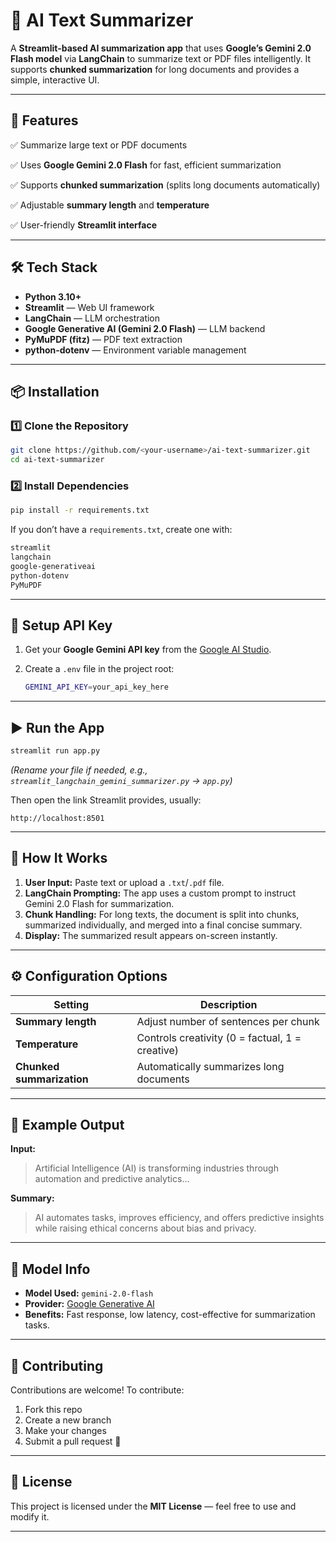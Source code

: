# 🧠 AI Text Summarizer 

A **Streamlit-based AI summarization app** that uses **Google’s Gemini 2.0 Flash model** via **LangChain** to summarize text or PDF files intelligently.
It supports **chunked summarization** for long documents and provides a simple, interactive UI.

---

## 🚀 Features

✅ Summarize large text or PDF documents

✅ Uses **Google Gemini 2.0 Flash** for fast, efficient summarization

✅ Supports **chunked summarization** (splits long documents automatically)

✅ Adjustable **summary length** and **temperature**

✅ User-friendly **Streamlit interface**

---

## 🛠️ Tech Stack

* **Python 3.10+**
* **Streamlit** — Web UI framework
* **LangChain** — LLM orchestration
* **Google Generative AI (Gemini 2.0 Flash)** — LLM backend
* **PyMuPDF (fitz)** — PDF text extraction
* **python-dotenv** — Environment variable management

---

## 📦 Installation

### 1️⃣ Clone the Repository

```bash
git clone https://github.com/<your-username>/ai-text-summarizer.git
cd ai-text-summarizer
```

### 2️⃣ Install Dependencies

```bash
pip install -r requirements.txt
```

If you don’t have a `requirements.txt`, create one with:

```txt
streamlit
langchain
google-generativeai
python-dotenv
PyMuPDF
```

---

## 🔑 Setup API Key

1. Get your **Google Gemini API key** from the [Google AI Studio](https://makersuite.google.com/app/apikey).
2. Create a `.env` file in the project root:

   ```bash
   GEMINI_API_KEY=your_api_key_here
   ```

---

## ▶️ Run the App

```bash
streamlit run app.py
```

*(Rename your file if needed, e.g., `streamlit_langchain_gemini_summarizer.py` → `app.py`)*

Then open the link Streamlit provides, usually:

```
http://localhost:8501
```

---

## 📘 How It Works

1. **User Input:** Paste text or upload a `.txt`/`.pdf` file.
2. **LangChain Prompting:** The app uses a custom prompt to instruct Gemini 2.0 Flash for summarization.
3. **Chunk Handling:** For long texts, the document is split into chunks, summarized individually, and merged into a final concise summary.
4. **Display:** The summarized result appears on-screen instantly.

---

## ⚙️ Configuration Options

| Setting                   | Description                                     |
| ------------------------- | ----------------------------------------------- |
| **Summary length**        | Adjust number of sentences per chunk            |
| **Temperature**           | Controls creativity (0 = factual, 1 = creative) |
| **Chunked summarization** | Automatically summarizes long documents         |

---

## 📄 Example Output

**Input:**

> Artificial Intelligence (AI) is transforming industries through automation and predictive analytics...

**Summary:**

> AI automates tasks, improves efficiency, and offers predictive insights while raising ethical concerns about bias and privacy.

---

## 🧠 Model Info

* **Model Used:** `gemini-2.0-flash`
* **Provider:** [Google Generative AI](https://ai.google.dev/gemini-api/docs)
* **Benefits:** Fast response, low latency, cost-effective for summarization tasks.

---

## 🤝 Contributing

Contributions are welcome!
To contribute:

1. Fork this repo
2. Create a new branch
3. Make your changes
4. Submit a pull request 🚀

---

## 📜 License

This project is licensed under the **MIT License** — feel free to use and modify it.

---



